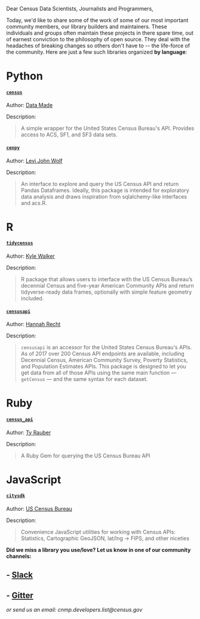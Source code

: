Dear Census Data Scientists, Journalists and Programmers,

Today, we'd like to share some of the work of some of our most important community members, our library builders and maintainers. These individuals and groups often maintain these projects in there spare time, out of earnest conviction to the philosophy of open source. They deal with the headaches of breaking changes so others don't have to -- the life-force of the community. Here are just a few such libraries organized **by language**:

# Python

#### [`census`](https://github.com/datamade/census)
Author: [Data Made](https://datamade.us/)

Description: 
> A simple wrapper for the United States Census Bureau's API. Provides access to ACS, SF1, and SF3 data sets.

#### [`cenpy`](https://github.com/ljwolf/cenpy)
Author: [Levi John Wolf](http://ljwolf.org)

Description:
> An interface to explore and query the US Census API and return Pandas Dataframes. Ideally, this package is intended for exploratory data analysis and draws inspiration from sqlalchemy-like interfaces and acs.R.


# R
#### [`tidycensus`](https://github.com/walkerke/tidycensus)
Author: [Kyle Walker](https://www.linkedin.com/in/walkerke/)

Description: 
> R package that allows users to interface with the US Census Bureau’s decennial Census and five-year American Community APIs and return tidyverse-ready data frames, optionally with simple feature geometry included. 

#### [`censusapi`](https://github.com/hrecht/censusapi)
Author: [Hannah Recht](https://hrecht.github.io/)

Description:
> `censusapi` is an accessor for the United States Census Bureau's APIs. As of 2017 over 200 Census API endpoints are available, including Decennial Census, American Community Survey, Poverty Statistics, and Population Estimates APIs. This package is designed to let you get data from all of those APIs using the same main function — `getCensus` — and the same syntax for each dataset.

# Ruby
#### [`census_api`](https://github.com/tyrauber/census_api)
Author: [Ty Rauber](https://www.linkedin.com/in/ty-rauber-69822b5/)

Description: 
> A Ruby Gem for querying the US Census Bureau API

# JavaScript
#### [`citysdk`](https://github.com/uscensusbureau/citysdk)
Author: [US Census Bureau](https://www.census.gov/developers)

Description:
> Convenience JavaScript utilities for working with Census APIs: Statistics, Cartographic GeoJSON, lat/lng -> FIPS, and other niceties



**Did we miss a library you use/love? Let us know in one of our community channels:**
## - [Slack](https://join.slack.com/t/uscensusbureau/shared_invite/enQtMjQ3NzUyNTM3NDU3LTZmNGI1MmQzY2Y2ZTU1ODJhNDQwMmY2YmZiNmFkNzg4YmJkYmQzZjQyNDhkNDYxN2JhYjkxZDEwMGI2OGU5NzQ)
## - [Gitter](https://gitter.im/uscensusbureau/home)
_or send us an email: cnmp.developers.list@census.gov_
